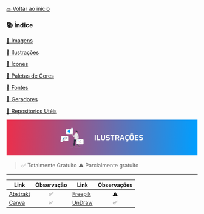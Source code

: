 [🔙 Voltar ao início](../../README.md)<br>

### 📚 Índice

[📌 Imagens](imagens.md)

[📌 Ilustrações](ilustracoes.md)

[📌 Ícones](/)

[📌 Paletas de Cores](/)

[📌 Fontes](/)

[📌 Geradores](/)

[📌 Repositorios Utéis](/)

<img src="../../assets/banners/ilustracoes.png">

> ✅ Totalmente Gratuito
> ⚠️ Parcialmente gratuito

---

| Link      | Observação | Link | Observações |
| ---------- | :------: | ------- | :-------:|
| [Abstrakt](https://www.abstrakt.design/) | ✅ | [Freepik](https://br.freepik.com/) | ⚠️
| [Canva](https://www.canva.com/) |  ✅ | [UnDraw](https://undraw.co/) | ✅



